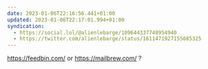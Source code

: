 ```yaml
---
date: 2023-01-06T22:16:56.441+01:00
updated: 2023-01-06T22:17:01.994+01:00
syndication:
  - https://social.lol/@alienlebarge/109644337748954940
  - https://twitter.com/alienlebarge/status/1611471927155085325
---
```

https://feedbin.com/ or https://mailbrew.com/ ?
